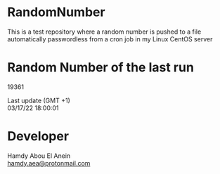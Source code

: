 # RandomNumber    
This is a test repository where a random number is pushed to a file automatically passwordless from a cron job in my Linux CentOS server    
# Random Number of the last run   
19361
      
Last update (GMT +1)    
03/17/22 18:00:01
# Developer    
Hamdy Abou El Anein   
hamdy.aea@protonmail.com
